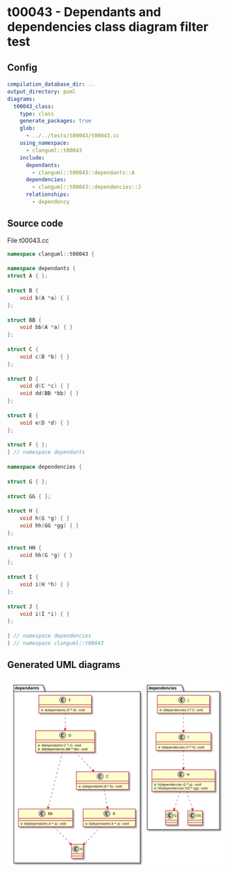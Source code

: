 # t00043 - Dependants and dependencies class diagram filter test
## Config
```yaml
compilation_database_dir: ..
output_directory: puml
diagrams:
  t00043_class:
    type: class
    generate_packages: true
    glob:
      - ../../tests/t00043/t00043.cc
    using_namespace:
      - clanguml::t00043
    include:
      dependants:
        - clanguml::t00043::dependants::A
      dependencies:
        - clanguml::t00043::dependencies::J
      relationships:
        - dependency
```
## Source code
File t00043.cc
```cpp
namespace clanguml::t00043 {

namespace dependants {
struct A { };

struct B {
    void b(A *a) { }
};

struct BB {
    void bb(A *a) { }
};

struct C {
    void c(B *b) { }
};

struct D {
    void d(C *c) { }
    void dd(BB *bb) { }
};

struct E {
    void e(D *d) { }
};

struct F { };
} // namespace dependants

namespace dependencies {

struct G { };

struct GG { };

struct H {
    void h(G *g) { }
    void hh(GG *gg) { }
};

struct HH {
    void hh(G *g) { }
};

struct I {
    void i(H *h) { }
};

struct J {
    void i(I *i) { }
};

} // namespace dependencies
} // namespace clanguml::t00043

```
## Generated UML diagrams
![t00043_class](./t00043_class.svg "Dependants and dependencies class diagram filter test")
